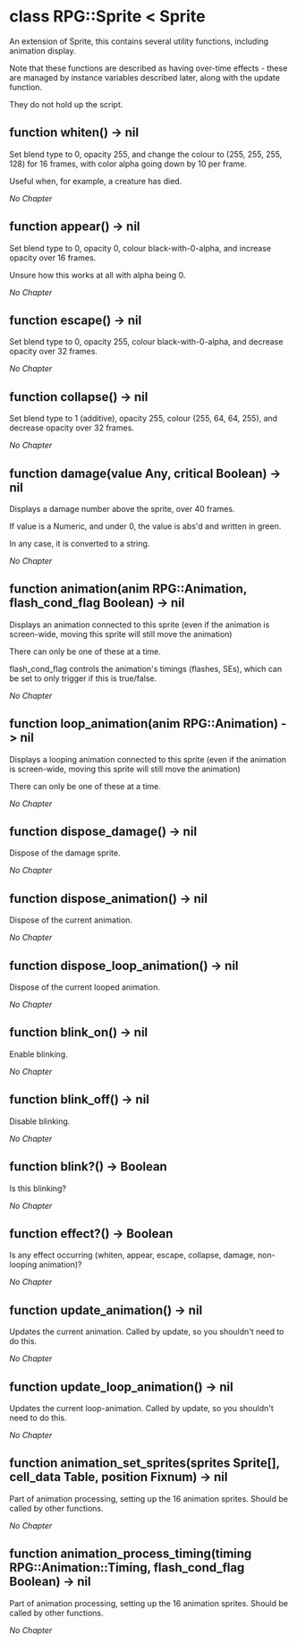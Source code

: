 # class RPG::Sprite < Sprite

An extension of Sprite, this contains several utility functions, including animation display.

Note that these functions are described as having over-time effects - these are managed by instance variables described later, along with the update function.

They do not hold up the script.

## function whiten() -> nil

Set blend type to 0, opacity 255, and change the colour to (255, 255, 255, 128) for 16 frames, with color alpha going down by 10 per frame.

Useful when, for example, a creature has died.

*No Chapter*


## function appear() -> nil

Set blend type to 0, opacity 0, colour black-with-0-alpha, and increase opacity over 16 frames.

Unsure how this works at all with alpha being 0.

*No Chapter*


## function escape() -> nil

Set blend type to 0, opacity 255, colour black-with-0-alpha, and decrease opacity over 32 frames.

*No Chapter*


## function collapse() -> nil

Set blend type to 1 (additive), opacity 255, colour (255, 64, 64, 255), and decrease opacity over 32 frames.

*No Chapter*


## function damage(value Any, critical Boolean) -> nil

Displays a damage number above the sprite, over 40 frames.

If value is a Numeric, and under 0, the value is abs'd and written in green.

In any case, it is converted to a string.

*No Chapter*


## function animation(anim RPG::Animation, flash\_cond\_flag Boolean) -> nil

Displays an animation connected to this sprite (even if the animation is screen-wide, moving this sprite will still move the animation)

There can only be one of these at a time.

flash\_cond\_flag controls the animation's timings (flashes, SEs), which can be set to only trigger if this is true/false.

*No Chapter*


## function loop\_animation(anim RPG::Animation) -> nil

Displays a looping animation connected to this sprite (even if the animation is screen-wide, moving this sprite will still move the animation)

There can only be one of these at a time.

*No Chapter*


## function dispose\_damage() -> nil

Dispose of the damage sprite.

*No Chapter*


## function dispose\_animation() -> nil

Dispose of the current animation.

*No Chapter*


## function dispose\_loop\_animation() -> nil

Dispose of the current looped animation.

*No Chapter*


## function blink\_on() -> nil

Enable blinking.

*No Chapter*


## function blink\_off() -> nil

Disable blinking.

*No Chapter*


## function blink?() -> Boolean

Is this blinking?

*No Chapter*


## function effect?() -> Boolean

Is any effect occurring (whiten, appear, escape, collapse, damage, non-looping animation)?

*No Chapter*


## function update\_animation() -> nil

Updates the current animation. Called by update, so you shouldn't need to do this.

*No Chapter*


## function update\_loop\_animation() -> nil

Updates the current loop-animation. Called by update, so you shouldn't need to do this.

*No Chapter*


## function animation\_set\_sprites(sprites Sprite[], cell_data Table, position Fixnum) -> nil

Part of animation processing, setting up the 16 animation sprites. Should be called by other functions.

*No Chapter*


## function animation\_process\_timing(timing RPG::Animation::Timing, flash\_cond\_flag Boolean) -> nil

Part of animation processing, setting up the 16 animation sprites. Should be called by other functions.

*No Chapter*

